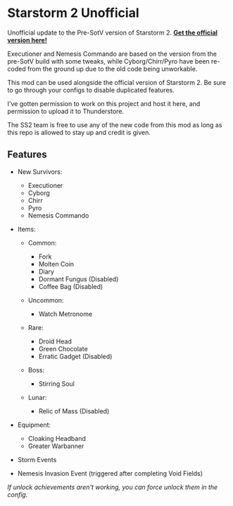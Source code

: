 # Starstorm 2 Unofficial

Unofficial update to the Pre-SotV version of Starstorm 2. **[Get the official version here!](https://thunderstore.io/package/TeamMoonstorm/Starstorm2/)**

Executioner and Nemesis Commando are based on the version from the pre-SotV build with some tweaks, while Cyborg/Chirr/Pyro have been re-coded from the ground up due to the old code being unworkable.

This mod can be used alongside the official version of Starstorm 2. Be sure to go through your configs to disable duplicated features.

I've gotten permission to work on this project and host it here, and permission to upload it to Thunderstore.

The SS2 team is free to use any of the new code from this mod as long as this repo is allowed to stay up and credit is given.

## Features

- New Survivors:
  - Executioner
  - Cyborg
  - Chirr
  - Pyro
  - Nemesis Commando
  
- Items:
	- Common:
		- Fork
		- Molten Coin
		- Diary
		- Dormant Fungus (Disabled)
		- Coffee Bag (Disabled)

	- Uncommon:
		- Watch Metronome

	- Rare:
		- Droid Head
		- Green Chocolate
		- Erratic Gadget (Disabled)
	
	- Boss:
		- Stirring Soul
	
	- Lunar:
		- Relic of Mass (Disabled)

- Equipment:
	- Cloaking Headband
	- Greater Warbanner
  
 - Storm Events
 
 - Nemesis Invasion Event (triggered after completing Void Fields)
 
 *If unlock achievements aren't working, you can force unlock them in the config.*